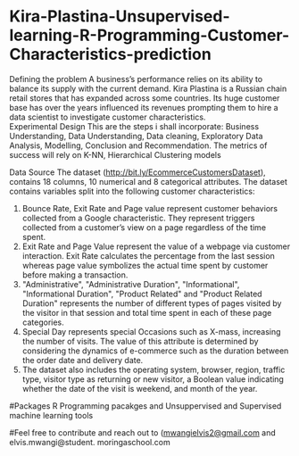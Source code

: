 # Kira-Plastina-Unsupervised-learning-R-Programming-Customer-Characteristics-prediction
Defining the problem
A business’s performance relies on its ability to balance its supply with the current demand. Kira Plastina is a Russian chain retail stores that has expanded across some countries. Its huge customer base has over the years influenced its revenues prompting them to hire a data scientist to investigate customer characteristics.  
Experimental Design
This are the steps i shall incorporate: Business Understanding, Data Understanding, Data cleaning, Exploratory Data Analysis, Modelling, Conclusion and Recommendation. The metrics of success will rely on K-NN, Hierarchical Clustering models  

Data Source 
The dataset (http://bit.ly/EcommerceCustomersDataset), contains 18 columns, 10 numerical and  8 categorical attributes. The dataset contains variables split into the following customer characteristics:
1.	Bounce Rate, Exit Rate and Page value represent customer behaviors collected from a Google characteristic. They represent triggers collected from a customer’s view on a page regardless of the time spent.
2.	Exit Rate and Page Value represent the value of a webpage via customer interaction. Exit Rate calculates the percentage from the last session whereas page value symbolizes the actual time spent by customer before making a transaction.
3.	"Administrative", "Administrative Duration", "Informational", "Informational Duration", "Product Related" and "Product Related Duration" represents the number of different types of pages visited by the visitor in that session and total time spent in each of these page categories. 
4.	Special Day represents special Occasions such as X-mass, increasing the number of visits. The value of this attribute is determined by considering the dynamics of e-commerce such as the duration between the order date and delivery date.
5.	The dataset also includes the operating system, browser, region, traffic type, visitor type as returning or new visitor, a Boolean value indicating whether the date of the visit is weekend, and month of the year.


#Packages
R Programming pacakges and Unsuppervised and Supervised machine learning tools

#Feel free to contribute and reach out to (mwangielvis2@gmail.com and elvis.mwangi@student. moringaschool.com
